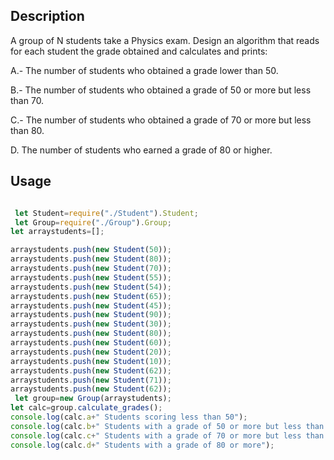 ## Description

A group of N students take a Physics exam. Design an algorithm that reads for each student the grade obtained and calculates and prints:

A.- The number of students who obtained a grade lower than 50.

B.- The number of students who obtained a grade of 50 or more but less than 70.

C.- The number of students who obtained a grade of 70 or more but less than 80.

D. The number of students who earned a grade of 80 or higher.

## Usage

```Javascript

 let Student=require("./Student").Student;
 let Group=require("./Group").Group;
let arraystudents=[];

arraystudents.push(new Student(50));
arraystudents.push(new Student(80));
arraystudents.push(new Student(70));
arraystudents.push(new Student(55));
arraystudents.push(new Student(54));
arraystudents.push(new Student(65));
arraystudents.push(new Student(45));
arraystudents.push(new Student(90));
arraystudents.push(new Student(30));
arraystudents.push(new Student(80));
arraystudents.push(new Student(60));
arraystudents.push(new Student(20));
arraystudents.push(new Student(10));
arraystudents.push(new Student(62));
arraystudents.push(new Student(71));
arraystudents.push(new Student(62));
 let group=new Group(arraystudents);
let calc=group.calculate_grades();
console.log(calc.a+" Students scoring less than 50");
console.log(calc.b+" Students with a grade of 50 or more but less than 70");
console.log(calc.c+" Students with a grade of 70 or more but less than 80");
console.log(calc.d+" Students with a grade of 80 or more");


```